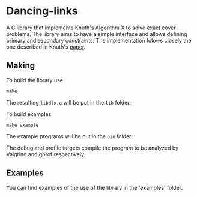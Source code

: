 # Dancing-links

A C library that implements Knuth's Algorithm X to solve exact cover problems.
The library aims to have a simple interface and allows defining primary and secondary constraints.
The implementation folows closely the one described in Knuth's [paper](https://arxiv.org/abs/cs/0011047).

## Making

To build the library use
```
make
```
The resulting `libdlx.a` will be put in the `lib` folder.

To build examples
```
make example
```
The example programs will be put in the `bin` folder.

The debug and profile targets compile the program to be analyzed by Valgrind and gprof respectively.

## Examples

You can find examples of the use of the library in the 'examples' folder.
